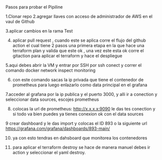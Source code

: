 Pasos para probar el Pipiline

1.Clonar repo
2.agregar llaves con acceso de administrador de AWS en el vaul de Github

3.aplicar cambios en la rama Test

4. aplicar pull request , cuando este se aplica corre el flujo del github action el cual tiene 2 pasos una primera
etapa en la que hace una terraform plan y valida que este ok , una vez este esta ok corre el gitaction para aplicar el terraform y hace el despliegue

5.aqui debes abrir la VM y entrar por SSH por ssh conect y correr el comando docker network inspect monitoring

6. con este comando sacas la ip privada que tiene el contenedor de prometheus para luego enlazarlo como data principal en el grafana
   
7.acceder al  grafana por la ip publica y el puerto 3000, y alli ir a conection y seleccionar data sources, escojes prometheus

8. colocas la url de prometheus: http://x.x.x.x:9090 le das tes conection y si todo va bien puedes  ya tienes conexion ok con el data sources
   
9 crear dashboard y le das import y colocas el ID 893 o la siguiente url https://grafana.com/grafana/dashboards/893-main/

10. ya con esto tendras en dahsboard que monitorea los contenedores
    
12. para aplicar el terraform destroy se hace de manera manuel debes ir action y seleccionar el yaml destroy.
